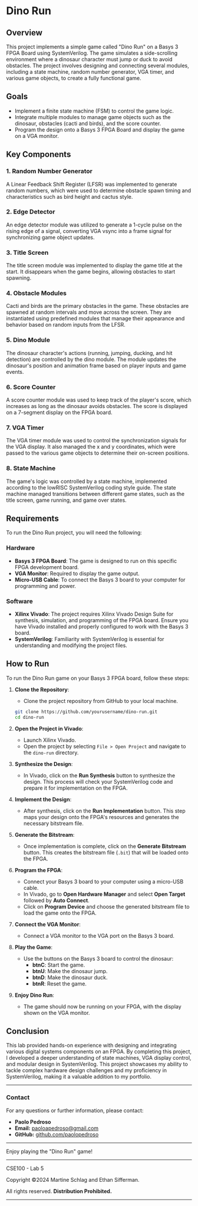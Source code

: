 # Dino Run

## Overview

This project implements a simple game called "Dino Run" on a Basys 3 FPGA Board using SystemVerilog. The game simulates a side-scrolling environment where a dinosaur character must jump or duck to avoid obstacles. The project involves designing and connecting several modules, including a state machine, random number generator, VGA timer, and various game objects, to create a fully functional game.

## Goals

- Implement a finite state machine (FSM) to control the game logic.
- Integrate multiple modules to manage game objects such as the dinosaur, obstacles (cacti and birds), and the score counter.
- Program the design onto a Basys 3 FPGA Board and display the game on a VGA monitor.

## Key Components

### 1. Random Number Generator
A Linear Feedback Shift Register (LFSR) was implemented to generate random numbers, which were used to determine obstacle spawn timing and characteristics such as bird height and cactus style.

### 2. Edge Detector
An edge detector module was utilized to generate a 1-cycle pulse on the rising edge of a signal, converting VGA vsync into a frame signal for synchronizing game object updates.

### 3. Title Screen
The title screen module was implemented to display the game title at the start. It disappears when the game begins, allowing obstacles to start spawning.

### 4. Obstacle Modules
Cacti and birds are the primary obstacles in the game. These obstacles are spawned at random intervals and move across the screen. They are instantiated using predefined modules that manage their appearance and behavior based on random inputs from the LFSR.

### 5. Dino Module
The dinosaur character's actions (running, jumping, ducking, and hit detection) are controlled by the dino module. The module updates the dinosaur's position and animation frame based on player inputs and game events.

### 6. Score Counter
A score counter module was used to keep track of the player's score, which increases as long as the dinosaur avoids obstacles. The score is displayed on a 7-segment display on the FPGA board.

### 7. VGA Timer
The VGA timer module was used to control the synchronization signals for the VGA display. It also managed the x and y coordinates, which were passed to the various game objects to determine their on-screen positions.

### 8. State Machine
The game's logic was controlled by a state machine, implemented according to the lowRISC SystemVerilog coding style guide. The state machine managed transitions between different game states, such as the title screen, game running, and game over states.

## Requirements

To run the Dino Run project, you will need the following:

### Hardware
- **Basys 3 FPGA Board**: The game is designed to run on this specific FPGA development board.
- **VGA Monitor**: Required to display the game output.
- **Micro-USB Cable**: To connect the Basys 3 board to your computer for programming and power.

### Software
- **Xilinx Vivado**: The project requires Xilinx Vivado Design Suite for synthesis, simulation, and programming of the FPGA board. Ensure you have Vivado installed and properly configured to work with the Basys 3 board.
- **SystemVerilog**: Familiarity with SystemVerilog is essential for understanding and modifying the project files.

## How to Run

To run the Dino Run game on your Basys 3 FPGA board, follow these steps:

1. **Clone the Repository**:
   - Clone the project repository from GitHub to your local machine.

   ```bash
   git clone https://github.com/yourusername/dino-run.git
   cd dino-run
   ```

2. **Open the Project in Vivado**:
   - Launch Xilinx Vivado.
   - Open the project by selecting `File > Open Project` and navigate to the `dino-run` directory.

3. **Synthesize the Design**:
   - In Vivado, click on the **Run Synthesis** button to synthesize the design. This process will check your SystemVerilog code and prepare it for implementation on the FPGA.

4. **Implement the Design**:
   - After synthesis, click on the **Run Implementation** button. This step maps your design onto the FPGA's resources and generates the necessary bitstream file.

5. **Generate the Bitstream**:
   - Once implementation is complete, click on the **Generate Bitstream** button. This creates the bitstream file (`.bit`) that will be loaded onto the FPGA.

6. **Program the FPGA**:
   - Connect your Basys 3 board to your computer using a micro-USB cable.
   - In Vivado, go to **Open Hardware Manager** and select **Open Target** followed by **Auto Connect**.
   - Click on **Program Device** and choose the generated bitstream file to load the game onto the FPGA.

7. **Connect the VGA Monitor**:
   - Connect a VGA monitor to the VGA port on the Basys 3 board.

8. **Play the Game**:
   - Use the buttons on the Basys 3 board to control the dinosaur:
     - **btnC**: Start the game.
     - **btnU**: Make the dinosaur jump.
     - **btnD**: Make the dinosaur duck.
     - **btnR**: Reset the game.

9. **Enjoy Dino Run**:
   - The game should now be running on your FPGA, with the display shown on the VGA monitor.

## Conclusion

This lab provided hands-on experience with designing and integrating various digital systems components on an FPGA. By completing this project, I developed a deeper understanding of state machines, VGA display control, and modular design in SystemVerilog. This project showcases my ability to tackle complex hardware design challenges and my proficiency in SystemVerilog, making it a valuable addition to my portfolio.

---

### Contact

For any questions or further information, please contact:

- **Paolo Pedroso**
- **Email:** [paoloapedroso@gmail.com](mailto:paoloapedroso@gmail.com)
- **GitHub:** [github.com/paolopedroso](https://github.com/paolopedroso)

---

Enjoy playing the "Dino Run" game!

---

CSE100 - Lab 5

Copyright ©2024 Martine Schlag and Ethan Sifferman.

All rights reserved. **Distribution Prohibited.**

---
